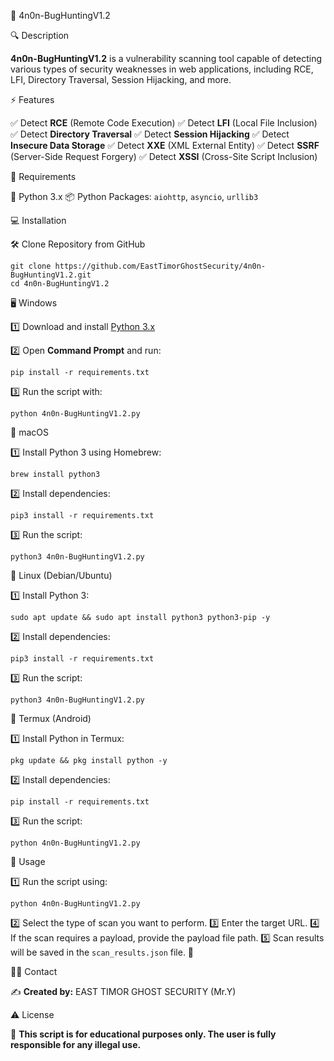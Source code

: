   🚀 4n0n-BugHuntingV1.2

   🔍 Description

**4n0n-BugHuntingV1.2** is a vulnerability scanning tool capable of detecting various types of security weaknesses in web applications, including RCE, LFI, Directory Traversal, Session Hijacking, and more.

   ⚡ Features

✅ Detect **RCE** (Remote Code Execution)
✅ Detect **LFI** (Local File Inclusion)
✅ Detect **Directory Traversal**
✅ Detect **Session Hijacking**
✅ Detect **Insecure Data Storage**
✅ Detect **XXE** (XML External Entity)
✅ Detect **SSRF** (Server-Side Request Forgery)
✅ Detect **XSSI** (Cross-Site Script Inclusion)

  📌 Requirements

  🐍 Python 3.x
  📦 Python Packages: `aiohttp`, `asyncio`, `urllib3`

 💻 Installation

 
 🛠️ Clone Repository from GitHub

    git clone https://github.com/EastTimorGhostSecurity/4n0n-BugHuntingV1.2.git
    cd 4n0n-BugHuntingV1.2

 🖥 Windows

1️⃣ Download and install [Python 3.x](https://www.python.org/downloads/)

2️⃣ Open **Command Prompt** and run:

    pip install -r requirements.txt

3️⃣ Run the script with:

    python 4n0n-BugHuntingV1.2.py


 🍏 macOS

1️⃣ Install Python 3 using Homebrew:

    brew install python3

2️⃣ Install dependencies:

    pip3 install -r requirements.txt

3️⃣ Run the script:

    python3 4n0n-BugHuntingV1.2.py

 🐧 Linux (Debian/Ubuntu)

1️⃣ Install Python 3:

    sudo apt update && sudo apt install python3 python3-pip -y


2️⃣ Install dependencies:

    pip3 install -r requirements.txt

3️⃣ Run the script:

    python3 4n0n-BugHuntingV1.2.py


 📱 Termux (Android)

1️⃣ Install Python in Termux:

    pkg update && pkg install python -y

2️⃣ Install dependencies:

    pip install -r requirements.txt

3️⃣ Run the script:

    python 4n0n-BugHuntingV1.2.py

 🎯 Usage

1️⃣ Run the script using:

    python 4n0n-BugHuntingV1.2.py

2️⃣ Select the type of scan you want to perform.
3️⃣ Enter the target URL.
4️⃣ If the scan requires a payload, provide the payload file path.
5️⃣ Scan results will be saved in the `scan_results.json` file. 📂

 👨‍💻 Contact

 ✍️ **Created by:** EAST TIMOR GHOST SECURITY (Mr.Y)

 ⚠️ License

 🚨 **This script is for educational purposes only. The user is fully responsible for any illegal use.**



